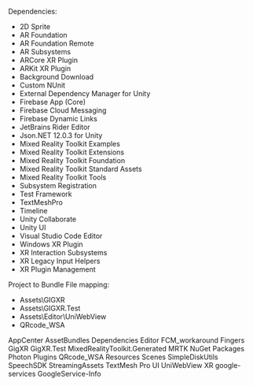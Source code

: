 Dependencies:
- 2D Sprite
- AR Foundation
- AR Foundation Remote
- AR Subsystems
- ARCore XR Plugin
- ARKit XR Plugin
- Background Download
- Custom NUnit
- External Dependency Manager for Unity
- Firebase App (Core)
- Firebase Cloud Messaging
- Firebase Dynamic Links
- JetBrains Rider Editor
- Json.NET 12.0.3 for Unity
- Mixed Reality Toolkit Examples
- Mixed Reality Toolkit Extensions
- Mixed Reality Toolkit Foundation
- Mixed Reality Toolkit Standard Assets
- Mixed Reality Toolkit Tools
- Subsystem Registration
- Test Framework
- TextMeshPro
- Timeline
- Unity Collaborate
- Unity UI
- Visual Studio Code Editor
- Windows XR Plugin
- XR Interaction Subsystems
- XR Legacy Input Helpers
- XR Plugin Management


Project to Bundle File mapping:

- Assets\GIGXR
- Assets\GIGXR.Test
- Assets\Editor\UniWebView
- QRcode_WSA



AppCenter
AssetBundles
Dependencies
Editor
FCM_workaround
Fingers
GigXR
GigXR.Test
MixedRealityToolkit.Generated
MRTK
NuGet
Packages
Photon
Plugins
QRcode_WSA
Resources
Scenes
SimpleDiskUtils
SpeechSDK
StreamingAssets
TextMesh Pro
UI
UniWebView
XR
google-services
GoogleService-Info

